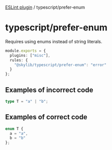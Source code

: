 [ESLint plugin](https://ilyub.github.io/eslint-plugin/) / typescript/prefer-enum

# typescript/prefer-enum

Requires using enums instead of string literals.

```ts
module.exports = {
  plugins: ["misc"],
  rules: {
    "@skylib/typescript/prefer-enum": "error"
  }
};
```

## Examples of incorrect code

```ts
type T = "a" | "b";
```

## Examples of correct code

```ts
enum T {
  a = "a",
  b = "b"
};
```